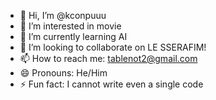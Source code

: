 - 👋 Hi, I’m @kconpuuu
- 👀 I’m interested in movie
- 🌱 I’m currently learning AI 
- 💞️ I’m looking to collaborate on LE SSERAFIM!
- 📫 How to reach me: tablenot2@gmail.com
- 😄 Pronouns: He/Him
- ⚡ Fun fact: I cannot write even a single code

<!---
kconpuuu/kconpuuu is a ✨ special ✨ repository because its `README.md` (this file) appears on your GitHub profile.
You can click the Preview link to take a look at your changes.
--->
